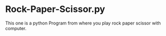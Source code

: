 # Rock-Paper-Scissor.py
This one is a python Program from where you play rock paper scissor with computer.
